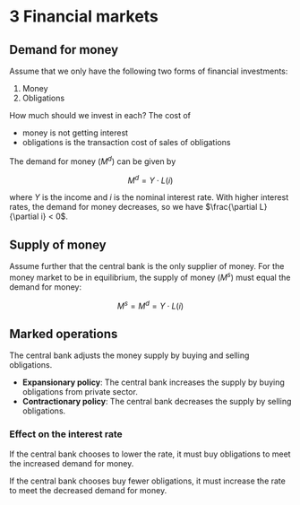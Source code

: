 # 3 Financial markets

## Demand for money

Assume that we only have the following two forms of financial investments:

1. Money
2. Obligations

How much should we invest in each? The cost of

- money is not getting interest
- obligations is the transaction cost of sales of obligations

The demand for money ($M^d$) can be given by

$$M^d = Y \cdot L(i)$$

where $Y$ is the income and $i$ is the nominal interest rate. With higher interest rates, the demand for money decreases, so we have $\frac{\partial L}{\partial i} < 0$.


## Supply of money

Assume further that the central bank is the only supplier of money. For the money market to be in equilibrium, the supply of money ($M^s$) must equal the demand for money:

$$M^s = M^d = Y \cdot L(i)$$


## Marked operations

The central bank adjusts the money supply by buying and selling obligations.

- **Expansionary policy**: The central bank increases the supply by buying obligations from private sector.
- **Contractionary policy**: The central bank decreases the supply by selling obligations.


### Effect on the interest rate

<!-- Expansionary policy increases the money supply by buying obligations with money. This increases the demand for obligations, increasing the price and decreasing the interest rate. -->

If the central bank chooses to lower the rate, it must buy obligations to meet the increased demand for money.

If the central bank chooses buy fewer obligations, it must increase the rate to meet the decreased demand for money.